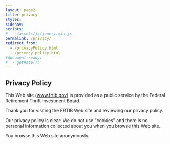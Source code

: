 ```yaml
---
layout: page2
title: privacy
styles:
sidenav:
scripts:
#  - /assets/js/jquery.min.js
permalink: /privacy/
redirect_from:
  - /privacyPolicy.html
  - /privacy-policy.html
#document-ready:
#  - getRate();
---
```


## Privacy Policy
This Web site (www.frtib.gov) is provided as a public service by the Federal Retirement Thrift Investment Board.


Thank you for visiting the FRTIB Web site and reviewing our privacy policy.

Our privacy policy is clear: We do not use "cookies" and there is no personal information collected about you when you browse this Web site.


You browse this Web site anonymously.

<!-- CONTENT END -->
